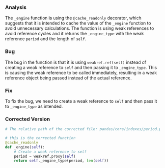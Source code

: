 ### Analysis
The `_engine` function is using the `@cache_readonly` decorator, which suggests that it is intended to cache the value of the `_engine` function to avoid unnecessary calculations. The function is using weak references to avoid reference cycles and it returns the `_engine_type` with the weak reference `period` and the length of `self`.

### Bug
The bug in the function is that it is using `weakref.ref(self)` instead of creating a weak reference to `self` and then passing it to `_engine_type`. This is causing the weak reference to be called immediately, resulting in a weak reference object being passed instead of the actual reference.

### Fix
To fix the bug, we need to create a weak reference to `self` and then pass it to `_engine_type` as intended.

### Corrected Version
```python
# The relative path of the corrected file: pandas/core/indexes/period.py

# this is the corrected function
@cache_readonly
def _engine(self):
    # Create a weak reference to self
    period = weakref.proxy(self)
    return self._engine_type(period, len(self))
```